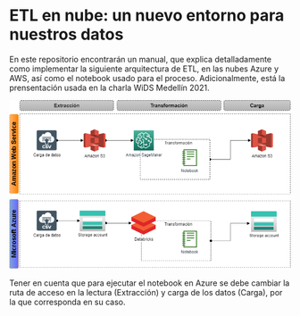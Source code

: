 # ETL en nube: un nuevo entorno para nuestros datos

En este repositorio encontrarán un manual, que explica detalladamente como implementar la siguiente arquitectura de ETL, en las nubes Azure y AWS,
así como el notebook usado para el proceso. Adicionalmente, está la prensentación usada en la charla WiDS Medellín 2021.

![Header](https://github.com/lauralpezb/ETL_en_nube/blob/main/diagrama_nube_etl_wids.drawio.png "Header")


Tener en cuenta que para ejecutar el notebook en  Azure se debe cambiar la ruta de acceso en la lectura (Extracción) y carga de los datos (Carga), por
la que corresponda en su caso. 
